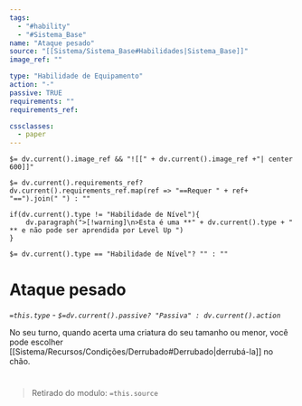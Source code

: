 ```yaml
---
tags:
  - "#hability"
  - "#Sistema_Base"
name: "Ataque pesado"
source: "[[Sistema/Sistema_Base#Habilidades|Sistema_Base]]"
image_ref: ""

type: "Habilidade de Equipamento"
action: "-"
passive: TRUE
requirements: ""
requirements_ref:  

cssclasses:
  - paper
---
```

`$= dv.current().image_ref && "![[" + dv.current().image_ref +"| center 600]]"`


`$= dv.current().requirements_ref? dv.current().requirements_ref.map(ref => "==Requer " + ref+ "==").join(" ") : ""`

```dataviewjs
if(dv.current().type != "Habilidade de Nível"){
	dv.paragraph(">[!warning]\n>Esta é uma **" + dv.current().type + " ** e não pode ser aprendida por Level Up ")
}
```


`$= dv.current().type == "Habilidade de Nível"? "" : ""`
# Ataque pesado
*`=this.type` - `$=dv.current().passive? "Passiva" : dv.current().action`*

No seu turno, quando acerta uma criatura do seu tamanho ou menor, você pode escolher [[Sistema/Recursos/Condições/Derrubado#Derrubado|derrubá-la]] no chão.


#
> Retirado do modulo: `=this.source`